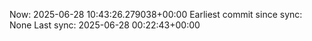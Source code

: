 Now: 2025-06-28 10:43:26.279038+00:00 Earliest commit since sync: None Last sync: 2025-06-28 00:22:43+00:00
